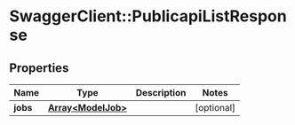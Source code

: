 # SwaggerClient::PublicapiListResponse

## Properties
Name | Type | Description | Notes
------------ | ------------- | ------------- | -------------
**jobs** | [**Array&lt;ModelJob&gt;**](ModelJob.md) |  | [optional] 

